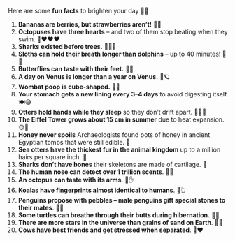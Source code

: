 Here are some **fun facts** to brighten your day 🤩✨

1. **Bananas are berries, but strawberries aren’t!** 🍌🍓
2. **Octopuses have three hearts** – and two of them stop beating when they swim. 🐙❤️❤️❤️
3. **Sharks existed before trees.** 🌊🦈🌳
4. **Sloths can hold their breath longer than dolphins** – up to 40 minutes! 🦥🐬
5. **Butterflies can taste with their feet.** 🦋👣
6. **A day on Venus is longer than a year on Venus.** 🌌🪐
7. **Wombat poop is cube-shaped.** 🐾🧊
8. **Your stomach gets a new lining every 3–4 days** to avoid digesting itself. 🍽️😅
9. **Otters hold hands while they sleep** so they don’t drift apart. 🦦🤝💤
10. **The Eiffel Tower grows about 15 cm in summer** due to heat expansion. 🌞🗼
11. **Honey never spoils**  Archaeologists found pots of honey in ancient Egyptian tombs that were still edible. 🍯
12. **Sea otters have the thickest fur in the animal kingdom**  up to a million hairs per square inch. 🦦
13. **Sharks don’t have bones**  their skeletons are made of cartilage. 🦈
14. **The human nose can detect over 1 trillion scents**. 👃✨
15. **An octopus can taste with its arms**. 🐙✋
16. **Koalas have fingerprints almost identical to humans**. 🐨👆
17. **Penguins propose with pebbles – male penguins gift special stones to their mates**. 🐧💎
18. **Some turtles can breathe through their butts during hibernation.** 🐢😅
19. **There are more stars in the universe than grains of sand on Earth**. 🌌✨
20. **Cows have best friends and get stressed when separated**. 🐄❤️
